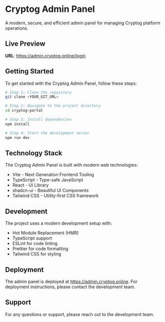 # Cryptog Admin Panel

A modern, secure, and efficient admin panel for managing Cryptog platform operations.

## Live Preview

**URL**: https://admin.cryptog.online/login

## Getting Started

To get started with the Cryptog Admin Panel, follow these steps:

```sh
# Step 1: Clone the repository
git clone <YOUR_GIT_URL>

# Step 2: Navigate to the project directory
cd cryptog-portal

# Step 3: Install dependencies
npm install

# Step 4: Start the development server
npm run dev
```

## Technology Stack

The Cryptog Admin Panel is built with modern web technologies:

- Vite - Next Generation Frontend Tooling
- TypeScript - Type-safe JavaScript
- React - UI Library
- shadcn-ui - Beautiful UI Components
- Tailwind CSS - Utility-first CSS framework

## Development

The project uses a modern development setup with:

- Hot Module Replacement (HMR)
- TypeScript support
- ESLint for code linting
- Prettier for code formatting
- Tailwind CSS for styling

## Deployment

The admin panel is deployed at https://admin.cryptog.online. For deployment instructions, please contact the development team.

## Support

For any questions or support, please reach out to the development team.

